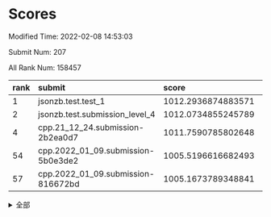 # Scores

Modified Time: 2022-02-08 14:53:03

Submit Num: 207

All Rank Num: 158457

| rank |               submit               |       score        |       sigma        | pk_num |
| :--- | :--------------------------------- | :----------------- | :----------------- | :----- |
| 1    | jsonzb.test.test_1                 | 1012.2936874883571 | 0.792665903410543  | 3062   |
| 2    | jsonzb.test.submission_level_4     | 1012.0734855245789 | 0.7912506731986948 | 3060   |
| 4    | cpp.21_12_24.submission-2b2ea0d7   | 1011.7590785802648 | 0.782651454504582  | 3063   |
| 54   | cpp.2022_01_09.submission-5b0e3de2 | 1005.5196616682493 | 0.7220579062402569 | 3055   |
| 57   | cpp.2022_01_09.submission-816672bd | 1005.1673789348841 | 0.7242388580596658 | 3060   |


<details>
<summary>全部</summary>

| rank |                 submit                 |       score        |       sigma        | pk_num |
| :--- | :------------------------------------- | :----------------- | :----------------- | :----- |
| 1    | jsonzb.test.test_1                     | 1012.2936874883571 | 0.792665903410543  | 3062   |
| 2    | jsonzb.test.submission_level_4         | 1012.0734855245789 | 0.7912506731986948 | 3060   |
| 3    | gobigger.level_3.submission_level_3_18 | 1011.8964174265961 | 0.7981734875289456 | 3061   |
| 4    | cpp.21_12_24.submission-2b2ea0d7       | 1011.7590785802648 | 0.782651454504582  | 3063   |
| 5    | gobigger.level_3.submission_level_3_31 | 1011.3801966048543 | 0.7672593715827053 | 3066   |
| 6    | gobigger.level_3.submission_level_3_26 | 1011.3025290471757 | 0.7977328956829115 | 3063   |
| 7    | gobigger.level_3.submission_level_3_33 | 1011.2543610418143 | 0.746454225303539  | 3064   |
| 8    | gobigger.level_3.submission_level_3_44 | 1011.0806224382503 | 0.7746426900609356 | 3065   |
| 9    | gobigger.level_3.submission_level_3_24 | 1010.9767990667594 | 0.7568843517178674 | 3067   |
| 10   | gobigger.level_3.submission_level_3_10 | 1010.8833562966619 | 0.7887920742339606 | 3066   |
| 11   | gobigger.level_3.submission_level_3_47 | 1010.841108650841  | 0.8003258552300536 | 3061   |
| 12   | gobigger.level_3.submission_level_3_35 | 1010.8196298073933 | 0.7734529954465081 | 3065   |
| 13   | gobigger.level_3.submission_level_3_22 | 1010.6319581224391 | 0.7459662440166576 | 3063   |
| 14   | gobigger.level_3.submission_level_3_4  | 1010.5574617201378 | 0.755580757534637  | 3062   |
| 15   | gobigger.level_3.submission_level_3_2  | 1010.330595024605  | 0.7825674602941853 | 3062   |
| 16   | gobigger.level_3.submission_level_3_23 | 1010.295880964476  | 0.7656311968596519 | 3059   |
| 17   | gobigger.level_3.submission_level_3_38 | 1010.2835399664549 | 0.7610478595161085 | 3061   |
| 18   | gobigger.level_3.submission_level_3_43 | 1010.2627024264424 | 0.7550513213682996 | 3062   |
| 19   | gobigger.level_3.submission_level_3_13 | 1010.0630491984447 | 0.7368868789197981 | 3057   |
| 20   | gobigger.level_3.submission_level_3_27 | 1009.9959514139085 | 0.7586565602802013 | 3061   |
| 21   | gobigger.level_3.submission_level_3_3  | 1009.9645830789937 | 0.7581859658381636 | 3057   |
| 22   | gobigger.level_3.submission_level_3_46 | 1009.9554427670944 | 0.7811491425727053 | 3060   |
| 23   | gobigger.level_3.submission_level_3_40 | 1009.948988931851  | 0.7498091729453338 | 3064   |
| 24   | gobigger.level_3.submission_level_3_29 | 1009.9188549557232 | 0.7608238974318917 | 3060   |
| 25   | gobigger.level_3.submission_level_3_17 | 1009.902260480107  | 0.752246844337954  | 3059   |
| 26   | gobigger.level_3.submission_level_3_36 | 1009.8077366533493 | 0.7574187479535102 | 3067   |
| 27   | gobigger.level_3.submission_level_3_19 | 1009.8070863008587 | 0.7592986170120486 | 3060   |
| 28   | gobigger.level_3.submission_level_3_48 | 1009.7043435941424 | 0.7322336937731273 | 3061   |
| 29   | gobigger.level_3.submission_level_3_30 | 1009.682803237116  | 0.7456211456304519 | 3062   |
| 30   | gobigger.level_3.submission_level_3_25 | 1009.635757727208  | 0.7460542097419546 | 3061   |
| 31   | gobigger.level_3.submission_level_3_12 | 1009.5823422846763 | 0.7634543746525018 | 3064   |
| 32   | gobigger.level_3.submission_level_3_6  | 1009.4871488231466 | 0.7450669336408721 | 3059   |
| 33   | gobigger.level_3.submission_level_3_28 | 1009.4185692050758 | 0.7632904782148554 | 3063   |
| 34   | gobigger.level_3.submission_level_3_20 | 1009.383696928233  | 0.7505118571788456 | 3062   |
| 35   | gobigger.level_3.submission_level_3_14 | 1009.3712279108746 | 0.7733952224303734 | 3067   |
| 36   | gobigger.level_3.submission_level_3_42 | 1009.3539186817593 | 0.7490690206743132 | 3056   |
| 37   | gobigger.level_3.submission_level_3_1  | 1009.3284303509088 | 0.7407131403768905 | 3065   |
| 38   | gobigger.level_3.submission_level_3_45 | 1009.3259640495346 | 0.7609496423383248 | 3058   |
| 39   | gobigger.level_3.submission_level_3_16 | 1009.2586583214421 | 0.7434152919931446 | 3066   |
| 40   | gobigger.level_3.submission_level_3_39 | 1009.2463221499125 | 0.769029639600716  | 3067   |
| 41   | gobigger.level_3.submission_level_3_0  | 1009.2320451839462 | 0.7657275812517617 | 3060   |
| 42   | gobigger.level_3.submission_level_3_9  | 1009.2236878496686 | 0.7627454813333104 | 3065   |
| 43   | gobigger.level_3.submission_level_3_49 | 1009.1955160180501 | 0.7504874345417831 | 3058   |
| 44   | gobigger.level_3.submission_level_3_8  | 1009.1822032652245 | 0.7389084784977202 | 3061   |
| 45   | gobigger.level_3.submission_level_3_34 | 1009.0060283378511 | 0.7421899895738873 | 3060   |
| 46   | gobigger.level_3.submission_level_3_15 | 1008.9474523174005 | 0.7511253006370281 | 3064   |
| 47   | gobigger.level_3.submission_level_3_7  | 1008.8911803693094 | 0.7355129084035246 | 3062   |
| 48   | gobigger.level_3.submission_level_3_32 | 1008.8621923553824 | 0.7581854323730746 | 3059   |
| 49   | gobigger.level_3.submission_level_3_37 | 1008.8365824897338 | 0.7535598898070389 | 3061   |
| 50   | gobigger.level_3.submission_level_3_11 | 1008.8262431181329 | 0.7579113463775021 | 3062   |
| 51   | gobigger.level_3.submission_level_3_5  | 1008.6428091375452 | 0.7233176536697649 | 3063   |
| 52   | gobigger.level_3.submission_level_3_41 | 1008.0453167265439 | 0.7326943259510857 | 3062   |
| 53   | gobigger.level_3.submission_level_3_21 | 1007.9072216321391 | 0.7268278159619567 | 3065   |
| 54   | cpp.2022_01_09.submission-5b0e3de2     | 1005.5196616682493 | 0.7220579062402569 | 3055   |
| 55   | gobigger.level_1.submission_level_1_30 | 1005.2018257274923 | 0.7158720527628217 | 3063   |
| 56   | gobigger.level_1.submission_level_1_22 | 1005.1990231482947 | 0.7209320876576186 | 3063   |
| 57   | cpp.2022_01_09.submission-816672bd     | 1005.1673789348841 | 0.7242388580596658 | 3060   |
| 58   | gobigger.level_1.submission_level_1_47 | 1004.8029792518644 | 0.7355529904194759 | 3062   |
| 59   | gobigger.level_1.submission_level_1_18 | 1004.7499623048371 | 0.7223226384943261 | 3063   |
| 60   | gobigger.level_1.submission_level_1_7  | 1004.6552240192974 | 0.7224779336787537 | 3063   |
| 61   | gobigger.level_1.submission_level_1_28 | 1004.3627307840699 | 0.7493312757939972 | 3066   |
| 62   | gobigger.level_1.submission_level_1_24 | 1004.3424812442476 | 0.7196380546761689 | 3064   |
| 63   | gobigger.level_1.submission_level_1_13 | 1004.2424030266252 | 0.7235051169364396 | 3061   |
| 64   | gobigger.level_1.submission_level_1_8  | 1004.1619752432493 | 0.7138161981625056 | 3061   |
| 65   | gobigger.level_1.submission_level_1_23 | 1004.1610805540787 | 0.7300325363551958 | 3054   |
| 66   | gobigger.level_1.submission_level_1_5  | 1004.1451957395899 | 0.7207715326208441 | 3062   |
| 67   | gobigger.level_1.submission_level_1_27 | 1004.1146351796332 | 0.7049325891796236 | 3064   |
| 68   | gobigger.level_1.submission_level_1_9  | 1004.0569032459991 | 0.7127830978007947 | 3065   |
| 69   | gobigger.level_1.submission_level_1_33 | 1003.9029766661888 | 0.7220723814122986 | 3061   |
| 70   | gobigger.level_1.submission_level_1_20 | 1003.7869790730209 | 0.7179104731124133 | 3064   |
| 71   | gobigger.level_1.submission_level_1_26 | 1003.7671254122462 | 0.7152658129687556 | 3067   |
| 72   | gobigger.level_1.submission_level_1_38 | 1003.7030562249552 | 0.7111363172312871 | 3065   |
| 73   | gobigger.level_1.submission_level_1_10 | 1003.6697668980827 | 0.7117312123871449 | 3064   |
| 74   | gobigger.level_1.submission_level_1_25 | 1003.6576346403048 | 0.7207140680764139 | 3063   |
| 75   | gobigger.level_1.submission_level_1_34 | 1003.6335010486351 | 0.7152917203571711 | 3063   |
| 76   | gobigger.level_1.submission_level_1_41 | 1003.6257850652229 | 0.7056804528636501 | 3062   |
| 77   | gobigger.level_1.submission_level_1_48 | 1003.6186237350341 | 0.7262082481078069 | 3056   |
| 78   | gobigger.level_1.submission_level_1_31 | 1003.5605789945292 | 0.7009497340266535 | 3058   |
| 79   | gobigger.level_1.submission_level_1_6  | 1003.5418632023657 | 0.7199964570868215 | 3067   |
| 80   | gobigger.level_1.submission_level_1_37 | 1003.5177036982999 | 0.7195292965086534 | 3066   |
| 81   | gobigger.level_1.submission_level_1_12 | 1003.5060937608107 | 0.7106994113897519 | 3064   |
| 82   | gobigger.level_1.submission_level_1_0  | 1003.4348118782859 | 0.7117156887373586 | 3058   |
| 83   | gobigger.level_1.submission_level_1_39 | 1003.3653428313186 | 0.710899038528701  | 3059   |
| 84   | gobigger.level_1.submission_level_1_11 | 1003.2630806204717 | 0.709715647965552  | 3061   |
| 85   | gobigger.level_1.submission_level_1_42 | 1003.23050591401   | 0.7147297535563661 | 3058   |
| 86   | gobigger.level_1.submission_level_1_35 | 1003.1849681125267 | 0.717642060540374  | 3057   |
| 87   | gobigger.level_1.submission_level_1_1  | 1003.1437831076214 | 0.7079945478177144 | 3062   |
| 88   | gobigger.level_1.submission_level_1_17 | 1003.1059324083361 | 0.7183106943417119 | 3061   |
| 89   | gobigger.level_1.submission_level_1_49 | 1003.075632538327  | 0.7240379252585815 | 3065   |
| 90   | gobigger.level_1.submission_level_1_45 | 1003.0513644566495 | 0.7143581333612822 | 3059   |
| 91   | gobigger.level_1.submission_level_1_21 | 1003.0109184898706 | 0.7162085615837467 | 3059   |
| 92   | gobigger.level_1.submission_level_1_14 | 1002.9685880616229 | 0.7119468195171604 | 3065   |
| 93   | gobigger.level_1.submission_level_1_2  | 1002.9240440911025 | 0.7152517220779477 | 3062   |
| 94   | gobigger.level_1.submission_level_1_15 | 1002.9195792495967 | 0.7106997066998838 | 3065   |
| 95   | gobigger.level_1.submission_level_1_19 | 1002.8493187650845 | 0.7069674276485709 | 3061   |
| 96   | gobigger.level_1.submission_level_1_16 | 1002.8343124320772 | 0.7123132101173303 | 3063   |
| 97   | gobigger.level_1.submission_level_1_46 | 1002.6977508035533 | 0.7256723975978377 | 3064   |
| 98   | gobigger.level_1.submission_level_1_36 | 1002.6870551977818 | 0.7137141144892728 | 3062   |
| 99   | gobigger.level_1.submission_level_1_4  | 1002.4863283846428 | 0.7218690495574458 | 3060   |
| 100  | gobigger.level_1.submission_level_1_29 | 1002.4557262534751 | 0.7082479967496372 | 3062   |
| 101  | gobigger.level_1.submission_level_1_43 | 1002.3588384293687 | 0.7084719405699321 | 3060   |
| 102  | gobigger.level_1.submission_level_1_44 | 1002.3515560213058 | 0.7045434962009358 | 3064   |
| 103  | gobigger.level_1.submission_level_1_32 | 1001.8950688788101 | 0.704718436472082  | 3063   |
| 104  | gobigger.level_1.submission_level_1_40 | 1001.7115343603092 | 0.7012516203194565 | 3063   |
| 105  | gobigger.level_1.submission_level_1_3  | 1001.5399141277792 | 0.7015408975646503 | 3063   |
| 106  | gobigger.random.submission_random_43   | 997.7099676196809  | 0.7147850747291216 | 3061   |
| 107  | gobigger.random.submission_random_41   | 997.2632286679088  | 0.7050153847141514 | 3065   |
| 108  | gobigger.random.submission_random_26   | 996.8418134554321  | 0.7130028527629444 | 3062   |
| 109  | gobigger.random.submission_random_23   | 996.7189528572562  | 0.7215166177867915 | 3061   |
| 110  | gobigger.random.submission_random_29   | 996.7147506350814  | 0.7029654877242572 | 3063   |
| 111  | gobigger.random.submission_random_38   | 996.5549663840164  | 0.7188845419839227 | 3067   |
| 112  | gobigger.random.submission_random_22   | 996.5435885324312  | 0.7242220417939861 | 3063   |
| 113  | gobigger.random.submission_random_46   | 996.5185497887393  | 0.7131474855148586 | 3063   |
| 114  | gobigger.random.submission_random_48   | 996.469407746496   | 0.7078098192271866 | 3063   |
| 115  | gobigger.random.submission_random_13   | 996.4368369175774  | 0.7116198182034402 | 3066   |
| 116  | gobigger.random.submission_random_42   | 996.4238549475438  | 0.7124369128344742 | 3066   |
| 117  | gobigger.random.submission_random_35   | 996.3343562387903  | 0.7066479479654213 | 3060   |
| 118  | gobigger.random.submission_random_4    | 996.2831326536597  | 0.6990193378212581 | 3064   |
| 119  | gobigger.random.submission_random_3    | 996.1757513807831  | 0.7166006917039985 | 3059   |
| 120  | gobigger.random.submission_random_18   | 996.1557033667177  | 0.7153541631647907 | 3059   |
| 121  | gobigger.random.submission_random_40   | 996.1411711324629  | 0.7276170247543203 | 3067   |
| 122  | gobigger.random.submission_random_37   | 996.098579535706   | 0.7113340138864718 | 3064   |
| 123  | gobigger.random.submission_random_31   | 996.0652694374592  | 0.7011040904720057 | 3061   |
| 124  | gobigger.random.submission_random_2    | 996.0120711922563  | 0.7126441849513256 | 3065   |
| 125  | gobigger.random.submission_random_14   | 995.976263082522   | 0.7072527076892199 | 3057   |
| 126  | gobigger.random.submission_random_21   | 995.9591311103661  | 0.715399911727967  | 3060   |
| 127  | gobigger.random.submission_random_47   | 995.9529117452915  | 0.7067244768168436 | 3062   |
| 128  | gobigger.random.submission_random_17   | 995.9360054340038  | 0.7113658229918629 | 3059   |
| 129  | gobigger.random.submission_random_28   | 995.9130544840763  | 0.7117886513609647 | 3065   |
| 130  | gobigger.random.submission_random_19   | 995.8410060975621  | 0.7016159657978298 | 3062   |
| 131  | gobigger.random.submission_random_49   | 995.7213980128864  | 0.7043464205090316 | 3061   |
| 132  | gobigger.random.submission_random_12   | 995.7006711417785  | 0.7291854933558964 | 3062   |
| 133  | gobigger.random.submission_random_30   | 995.6919190405208  | 0.6947751344440283 | 3063   |
| 134  | gobigger.random.submission_random_39   | 995.6772596925939  | 0.716858266313568  | 3066   |
| 135  | gobigger.random.submission_random_15   | 995.6461473930852  | 0.7310209993432256 | 3063   |
| 136  | gobigger.random.submission_random_44   | 995.6354766843907  | 0.7224563282947368 | 3060   |
| 137  | gobigger.random.submission_random_34   | 995.6254615966535  | 0.7061819624874892 | 3063   |
| 138  | gobigger.random.submission_random_7    | 995.6039647655823  | 0.7122370601064107 | 3067   |
| 139  | gobigger.random.submission_random_11   | 995.5954885034764  | 0.723491951263025  | 3061   |
| 140  | gobigger.random.submission_random_24   | 995.5861856502407  | 0.713799157324587  | 3062   |
| 141  | gobigger.random.submission_random_8    | 995.4729455051134  | 0.7030030857503677 | 3058   |
| 142  | gobigger.random.submission_random_5    | 995.4489468117195  | 0.7149315709819116 | 3057   |
| 143  | gobigger.random.submission_random_0    | 995.4177115266035  | 0.7156416780267346 | 3062   |
| 144  | gobigger.random.submission_random_10   | 995.4105640156391  | 0.7067425536913766 | 3061   |
| 145  | gobigger.random.submission_random_33   | 995.3870492106887  | 0.7249947165491473 | 3061   |
| 146  | gobigger.random.submission_random_36   | 995.2854097208606  | 0.7270908879765873 | 3059   |
| 147  | gobigger.random.submission_random_20   | 995.1494393310413  | 0.7058670006341144 | 3064   |
| 148  | gobigger.random.submission_random_25   | 995.0795381223011  | 0.6947093403696797 | 3060   |
| 149  | gobigger.random.submission_random_32   | 995.0434190069144  | 0.7136284094051475 | 3061   |
| 150  | gobigger.random.submission_random_1    | 994.8808624558794  | 0.7147368389684227 | 3060   |
| 151  | gobigger.random.submission_random_45   | 994.8791957631247  | 0.7158154540432655 | 3061   |
| 152  | gobigger.random.submission_random_16   | 994.8195231996727  | 0.7114538889339795 | 3062   |
| 153  | gobigger.random.submission_random_9    | 994.8131917741166  | 0.722804981687822  | 3061   |
| 154  | gobigger.random.submission_random_6    | 994.7393303729535  | 0.7065027935348073 | 3060   |
| 155  | gobigger.random.submission_random_27   | 994.7262930671815  | 0.7209457820446797 | 3055   |
| 156  | gobigger.level_2.submission_level_2_11 | 993.8900452013755  | 0.7299745412547357 | 3064   |
| 157  | gobigger.level_2.submission_level_2_33 | 993.8348720698139  | 0.7320370781368692 | 3062   |
| 158  | gobigger.level_2.submission_level_2_12 | 993.7976562463033  | 0.7408789073929397 | 3064   |
| 159  | gobigger.level_2.submission_level_2_40 | 993.7796703871963  | 0.7421861689666817 | 3059   |
| 160  | gobigger.level_2.submission_level_2_30 | 993.7767273562533  | 0.7319479873382683 | 3062   |
| 161  | gobigger.level_2.submission_level_2_20 | 993.6507269751993  | 0.7453994684127757 | 3062   |
| 162  | gobigger.level_2.submission_level_2_49 | 993.4127953235309  | 0.725270581065367  | 3064   |
| 163  | gobigger.level_2.submission_level_2_42 | 993.138981801148   | 0.7436842148232314 | 3057   |
| 164  | gobigger.level_2.submission_level_2_14 | 993.093215828954   | 0.7449942502681701 | 3065   |
| 165  | gobigger.level_2.submission_level_2_44 | 993.0660479413818  | 0.7461220646092729 | 3059   |
| 166  | gobigger.level_2.submission_level_2_46 | 992.8805695388965  | 0.7396699136668686 | 3063   |
| 167  | gobigger.level_2.submission_level_2_29 | 992.8794655910281  | 0.757818103545293  | 3070   |
| 168  | gobigger.level_2.submission_level_2_3  | 992.664300006272   | 0.725000075748004  | 3060   |
| 169  | gobigger.level_2.submission_level_2_45 | 992.6275388083816  | 0.7302603470133122 | 3063   |
| 170  | gobigger.level_2.submission_level_2_23 | 992.5338395667247  | 0.7405413367946373 | 3066   |
| 171  | gobigger.level_2.submission_level_2_18 | 992.4950035493923  | 0.7429270429988879 | 3061   |
| 172  | gobigger.level_2.submission_level_2_31 | 992.4851197972337  | 0.7329331965126478 | 3068   |
| 173  | gobigger.level_2.submission_level_2_24 | 992.4415127906565  | 0.7430724813213275 | 3060   |
| 174  | gobigger.level_2.submission_level_2_0  | 992.432933454509   | 0.7308368112503103 | 3064   |
| 175  | gobigger.level_2.submission_level_2_27 | 992.3733319075532  | 0.7625127180081618 | 3058   |
| 176  | gobigger.level_2.submission_level_2_6  | 992.370504514897   | 0.7338163630247929 | 3065   |
| 177  | gobigger.level_2.submission_level_2_19 | 992.3311198293727  | 0.7366687035150181 | 3061   |
| 178  | gobigger.level_2.submission_level_2_9  | 992.256489591692   | 0.7607405428130113 | 3056   |
| 179  | gobigger.level_2.submission_level_2_37 | 992.2511621518329  | 0.7469900416006273 | 3058   |
| 180  | gobigger.level_2.submission_level_2_5  | 992.1668140179944  | 0.7344137043967364 | 3062   |
| 181  | gobigger.level_2.submission_level_2_38 | 992.1559439501871  | 0.756896355950991  | 3058   |
| 182  | gobigger.level_2.submission_level_2_41 | 992.144547596082   | 0.7476184819809073 | 3065   |
| 183  | gobigger.level_2.submission_level_2_32 | 992.1262046485261  | 0.7430915313512538 | 3058   |
| 184  | gobigger.level_2.submission_level_2_22 | 992.0327707692538  | 0.7521286598487261 | 3064   |
| 185  | gobigger.level_2.submission_level_2_36 | 991.9480099062056  | 0.7429070844374255 | 3061   |
| 186  | gobigger.level_2.submission_level_2_39 | 991.897168136906   | 0.7434508120500752 | 3061   |
| 187  | gobigger.level_2.submission_level_2_8  | 991.842928560485   | 0.7482852449850442 | 3067   |
| 188  | gobigger.level_2.submission_level_2_26 | 991.8276584338286  | 0.736842644932791  | 3059   |
| 189  | gobigger.level_2.submission_level_2_4  | 991.6634049567932  | 0.737829010185165  | 3059   |
| 190  | gobigger.level_2.submission_level_2_10 | 991.660802837414   | 0.7428431515044768 | 3059   |
| 191  | gobigger.level_2.submission_level_2_43 | 991.6579281901364  | 0.7693603760110731 | 3062   |
| 192  | gobigger.level_2.submission_level_2_28 | 991.5381137182313  | 0.7393948126655758 | 3061   |
| 193  | gobigger.level_2.submission_level_2_35 | 991.3911515441557  | 0.7652283262458414 | 3060   |
| 194  | gobigger.level_2.submission_level_2_7  | 991.3436465858343  | 0.7440069032157445 | 3061   |
| 195  | gobigger.level_2.submission_level_2_48 | 991.2134035250091  | 0.7485574545191942 | 3066   |
| 196  | gobigger.level_2.submission_level_2_47 | 991.1986946051491  | 0.7600396342664164 | 3057   |
| 197  | gobigger.level_2.submission_level_2_13 | 991.0782868737998  | 0.7293320870717758 | 3064   |
| 198  | gobigger.level_2.submission_level_2_25 | 991.0757727101936  | 0.7623485627005454 | 3060   |
| 199  | gobigger.level_2.submission_level_2_16 | 990.9896388323396  | 0.7485144088874717 | 3064   |
| 200  | gobigger.level_2.submission_level_2_15 | 990.684356593066   | 0.7750380060114749 | 3063   |
| 201  | gobigger.level_2.submission_level_2_34 | 990.5781071059297  | 0.7702114611911536 | 3058   |
| 202  | gobigger.level_2.submission_level_2_21 | 990.4850996158661  | 0.758512108325076  | 3063   |
| 203  | gobigger.level_2.submission_level_2_17 | 990.4768844393799  | 0.7559458089844295 | 3067   |
| 204  | gobigger.level_2.submission_level_2_2  | 990.2781021040666  | 0.7509450258343537 | 3062   |
| 205  | gobigger.level_2.submission_level_2_1  | 990.1700325092697  | 0.7518466610291515 | 3068   |
| 206  | gobigger.none.submission_none_0        | 975.7374863493748  | 1.4428720225669907 | 3062   |
| 207  | gobigger.none.submission_none_1        | 973.0272319856223  | 1.6589911918908975 | 3063   |

</details>